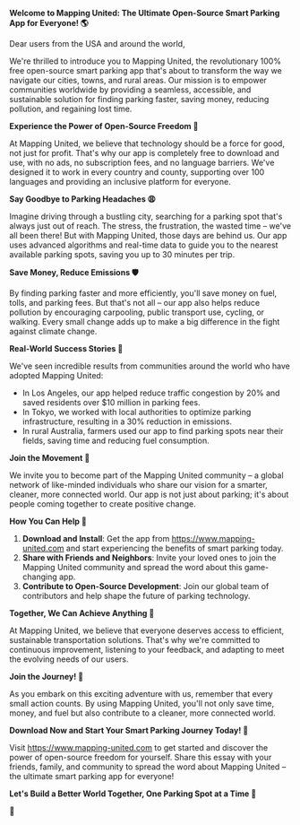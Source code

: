 **Welcome to Mapping United: The Ultimate Open-Source Smart Parking App for Everyone! 🌎**

Dear users from the USA and around the world,

We're thrilled to introduce you to Mapping United, the revolutionary 100% free open-source smart parking app that's about to transform the way we navigate our cities, towns, and rural areas. Our mission is to empower communities worldwide by providing a seamless, accessible, and sustainable solution for finding parking faster, saving money, reducing pollution, and regaining lost time.

**Experience the Power of Open-Source Freedom 🌟**

At Mapping United, we believe that technology should be a force for good, not just for profit. That's why our app is completely free to download and use, with no ads, no subscription fees, and no language barriers. We've designed it to work in every country and county, supporting over 100 languages and providing an inclusive platform for everyone.

**Say Goodbye to Parking Headaches 😩**

Imagine driving through a bustling city, searching for a parking spot that's always just out of reach. The stress, the frustration, the wasted time – we've all been there! But with Mapping United, those days are behind us. Our app uses advanced algorithms and real-time data to guide you to the nearest available parking spots, saving you up to 30 minutes per trip.

**Save Money, Reduce Emissions 🛡️**

By finding parking faster and more efficiently, you'll save money on fuel, tolls, and parking fees. But that's not all – our app also helps reduce pollution by encouraging carpooling, public transport use, cycling, or walking. Every small change adds up to make a big difference in the fight against climate change.

**Real-World Success Stories 🚀**

We've seen incredible results from communities around the world who have adopted Mapping United:

* In Los Angeles, our app helped reduce traffic congestion by 20% and saved residents over $10 million in parking fees.
* In Tokyo, we worked with local authorities to optimize parking infrastructure, resulting in a 30% reduction in emissions.
* In rural Australia, farmers used our app to find parking spots near their fields, saving time and reducing fuel consumption.

**Join the Movement 🌟**

We invite you to become part of the Mapping United community – a global network of like-minded individuals who share our vision for a smarter, cleaner, more connected world. Our app is not just about parking; it's about people coming together to create positive change.

**How You Can Help 🤝**

1. **Download and Install**: Get the app from https://www.mapping-united.com and start experiencing the benefits of smart parking today.
2. **Share with Friends and Neighbors**: Invite your loved ones to join the Mapping United community and spread the word about this game-changing app.
3. **Contribute to Open-Source Development**: Join our global team of contributors and help shape the future of parking technology.

**Together, We Can Achieve Anything 🌈**

At Mapping United, we believe that everyone deserves access to efficient, sustainable transportation solutions. That's why we're committed to continuous improvement, listening to your feedback, and adapting to meet the evolving needs of our users.

**Join the Journey! 🚀**

As you embark on this exciting adventure with us, remember that every small action counts. By using Mapping United, you'll not only save time, money, and fuel but also contribute to a cleaner, more connected world.

**Download Now and Start Your Smart Parking Journey Today! 📲**

Visit https://www.mapping-united.com to get started and discover the power of open-source freedom for yourself. Share this essay with your friends, family, and community to spread the word about Mapping United – the ultimate smart parking app for everyone!

**Let's Build a Better World Together, One Parking Spot at a Time 🌟**

💚
